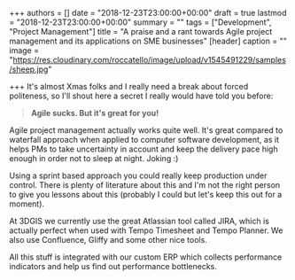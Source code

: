 +++
authors = []
date = "2018-12-23T23:00:00+00:00"
draft = true
lastmod = "2018-12-23T23:00:00+00:00"
summary = ""
tags = ["Development", "Project Management"]
title = "A praise and a rant towards Agile project management and its applications on SME businesses"
[header]
caption = ""
image = "https://res.cloudinary.com/roccatello/image/upload/v1545491229/samples/sheep.jpg"

+++
It's almost Xmas folks and I really need a break about forced politeness, so I'll shout here a secret I really would have told you before:

> **Agile sucks. But it's great for you!**

Agile project management actually works quite well. It's great compared to waterfall approach when applied to computer software development, as it helps PMs to take uncertainty in account and keep the delivery pace high enough in order not to sleep at night. Joking :)

Using a sprint based approach you could really keep production under control. There is plenty of literature about this and I'm not the right person to give you lessons about this (probably I could but let's keep this out for a moment).

At 3DGIS we currently use the great Atlassian tool called JIRA, which is actually perfect when used with Tempo Timesheet and Tempo Planner. We also use Confluence, Gliffy and some other nice tools.

All this stuff is integrated with our custom ERP which collects performance indicators and help us find out performance bottlenecks.